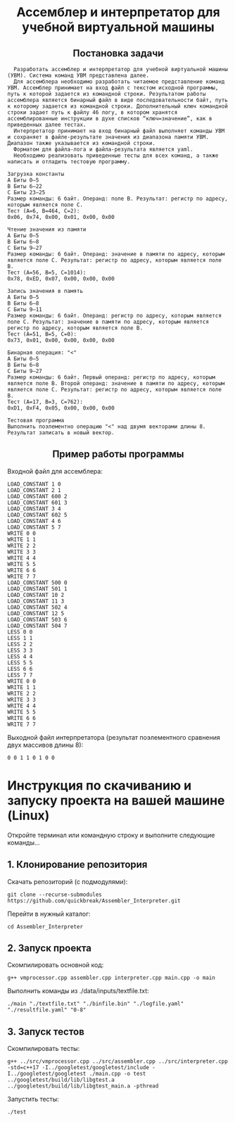 <h1 align="center">
  Ассемблер и интерпретатор для учебной виртуальной машины 
</h1>
<h2 align="center">Постановка задачи</h2>

```
  Разработать ассемблер и интерпретатор для учебной виртуальной машины (УВМ). Система команд УВМ представлена далее.  
  Для ассемблера необходимо разработать читаемое представление команд УВМ. Ассемблер принимает на вход файл с текстом исходной программы, путь к которой задается из командной строки. Результатом работы ассемблера является бинарный файл в виде последовательности байт, путь к которому задается из командной строки. Дополнительный ключ командной строки задает путь к файлу 46 логу, в котором хранятся ассемблированные инструкции в духе списков “ключ=значение”, как в приведенных далее тестах.  
  Интерпретатор принимает на вход бинарный файл выполняет команды УВМ и сохраняет в файле-результате значения из диапазона памяти УВМ. Диапазон также указывается из командной строки.  
  Форматом для файла-лога и файла-результата является yaml.  
  Необходимо реализовать приведенные тесты для всех команд, а также написать и отладить тестовую программу.
```
```
Загрузка константы 
A Биты 0—5
B Биты 6—22 
C Биты 23—25 
Размер команды: 6 байт. Операнд: поле B. Результат: регистр по адресу, которым является поле C. 
Тест (A=6, B=464, C=2): 
0x06, 0x74, 0x00, 0x01, 0x00, 0x00 
```
```
Чтение значения из памяти 
A Биты 0—5
B Биты 6—8 
C Биты 9—27
Размер команды: 6 байт. Операнд: значение в памяти по адресу, которым является поле C. Результат: регистр по адресу, которым является поле B.  
Тест (A=56, B=5, C=1014): 
0x78, 0xED, 0x07, 0x00, 0x00, 0x00
```
```
Запись значения в память 
A Биты 0—5
B Биты 6—8 
C Биты 9—11
Размер команды: 6 байт. Операнд: регистр по адресу, которым является поле C. Результат: значение в памяти по адресу, которым является регистр по адресу, которым является поле B. 
Тест (A=51, B=5, C=0): 
0x73, 0x01, 0x00, 0x00, 0x00, 0x00  
```
```
Бинарная операция: "<" 
A Биты 0—5
B Биты 6—8 
C Биты 9—27
Размер команды: 6 байт. Первый операнд: регистр по адресу, которым является поле B. Второй операнд: значение в памяти по адресу, которым является поле C. Результат: регистр по адресу, которым является поле B.  
Тест (A=17, B=3, C=762):
0xD1, 0xF4, 0x05, 0x00, 0x00, 0x00 
```
```
Тестовая программа 
Выполнить поэлементно операцию "<" над двумя векторами длины 8. Результат записать в новый вектор. 
```
<h2 align="center">Пример работы программы</h2>

Входной файл для ассемблера:
```
LOAD_CONSTANT 1 0
LOAD_CONSTANT 2 1
LOAD_CONSTANT 600 2
LOAD_CONSTANT 601 3
LOAD_CONSTANT 3 4
LOAD_CONSTANT 602 5
LOAD_CONSTANT 4 6
LOAD_CONSTANT 5 7
WRITE 0 0
WRITE 1 1
WRITE 2 2
WRITE 3 3
WRITE 4 4
WRITE 5 5
WRITE 6 6
WRITE 7 7
LOAD_CONSTANT 500 0
LOAD_CONSTANT 501 1
LOAD_CONSTANT 10 2
LOAD_CONSTANT 11 3
LOAD_CONSTANT 502 4
LOAD_CONSTANT 12 5
LOAD_CONSTANT 503 6
LOAD_CONSTANT 504 7
LESS 0 0
LESS 1 1
LESS 2 2
LESS 3 3
LESS 4 4
LESS 5 5
LESS 6 6
LESS 7 7
WRITE 0 0
WRITE 1 1
WRITE 2 2
WRITE 3 3
WRITE 4 4
WRITE 5 5
WRITE 6 6
WRITE 7 7
```
Выходной файл интерпретатора (результат поэлементного сравнения двух массивов длины 8):
```
0 0 1 1 0 1 0 0 
```
# Инструкция по скачиванию и запуску проекта на вашей машине (Linux)
Откройте терминал или командную строку и выполните следующие команды...  
## 1. Клонирование репозитория
Скачать репозиторий (с подмодулями):
```
git clone --recurse-submodules https://github.com/quickbreak/Assembler_Interpreter.git
```
Перейти в нужный каталог:
```
cd Assembler_Interpreter
```
## 2. Запуск проекта
Скомпилировать основной код:
```
g++ vmprocessor.cpp assembler.cpp interpreter.cpp main.cpp -o main
```
Выполнить команды из ./data/inputs/textfile.txt:
```
./main "./textfile.txt" "./binfile.bin" "./logfile.yaml" "./resultfile.yaml" "0-8"
```
## 3. Запуск тестов
Скомпилировать тесты:
```
g++ ../src/vmprocessor.cpp ../src/assembler.cpp ../src/interpreter.cpp -std=c++17 -I../googletest/googletest/include -I../googletest/googletest ./main.cpp -o test ../googletest/build/lib/libgtest.a ../googletest/build/lib/libgtest_main.a -pthread
```
Запустить тесты:
```
./test
```
